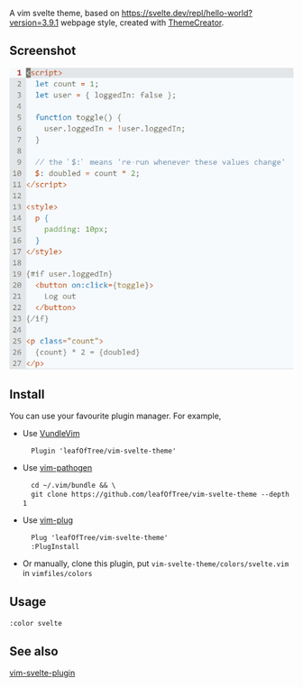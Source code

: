 A vim svelte theme, based on <https://svelte.dev/repl/hello-world?version=3.9.1> webpage style, created with [ThemeCreator][0].

## Screenshot

<img alt="screenshot" src="https://raw.githubusercontent.com/leafOfTree/leafOfTree.github.io/master/vim-svelte-theme.png" width="600" />

## Install

You can use your favourite plugin manager. For example, 

- Use [VundleVim][2]

        Plugin 'leafOfTree/vim-svelte-theme'

- Use [vim-pathogen][3]

        cd ~/.vim/bundle && \
        git clone https://github.com/leafOfTree/vim-svelte-theme --depth 1

- Use [vim-plug][4]

        Plug 'leafOfTree/vim-svelte-theme'
        :PlugInstall

- Or manually, clone this plugin, put `vim-svelte-theme/colors/svelte.vim` in `vimfiles/colors`

## Usage

    :color svelte

## See also

[vim-svelte-plugin][1]

[0]: http://mswift42.github.io/themecreator/
[1]: https://github.com/leafOfTree/vim-svelte-plugin
[2]: https://github.com/VundleVim/Vundle.vim
[3]: https://github.com/tpope/vim-pathogen
[4]: https://github.com/junegunn/vim-plug
